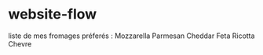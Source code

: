 # website-flow
liste de mes fromages préferés :
Mozzarella 
Parmesan 
Cheddar
Feta 
Ricotta 
Chevre 


